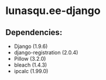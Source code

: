 # lunasqu.ee-django

## Dependencies: 

* Django (1.9.6)
* django-registration (2.0.4)
* Pillow (3.2.0)
* bleach (1.4.3)
* ipcalc (1.99.0)